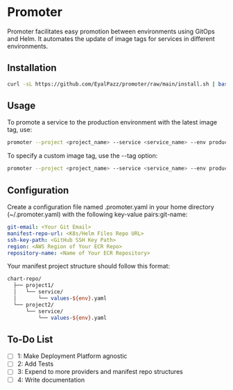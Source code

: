 # Promoter

Promoter facilitates easy promotion between environments using GitOps and Helm. It automates the update of image tags for services in different environments.

## Installation

```bash
curl -sL https://github.com/EyalPazz/promoter/raw/main/install.sh | bash
```

## Usage

To promote a service to the production environment with the latest image tag, use:

```bash
promoter --project <project_name> --service <service_name> --env production
```

To specify a custom image tag, use the --tag option:

```bash
promoter --project <project_name> --service <service_name> --env production --tag <image_tag>
```

## Configuration

Create a configuration file named .promoter.yaml in your home directory (~/.promoter.yaml) with the following key-value pairs:git-name: <Your Git Username>

```yaml
git-email: <Your Git Email>
manifest-repo-url: <K8s/Helm Files Repo URL>
ssh-key-path: <GitHub SSH Key Path>
region: <AWS Region of Your ECR Repo>
repository-name: <Name of Your ECR Repository>
```

Your manifest project structure should follow this format:

```perl
chart-repo/
  ├── project1/
  │   └── service/
  │       └── values-${env}.yaml
  └── project2/
      └── service/
          └── values-${env}.yaml
```

## To-Do List

- [ ] 1: Make Deployment Platform agnostic
- [ ] 2: Add Tests
- [ ] 3: Expend to more providers and manifest repo structures
- [ ] 4: Write documentation
